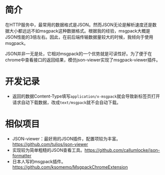 # 简介
在HTTP服务中，最常用的数据格式是JSON。然而JSON无论是解析速度还是数据大小都远远不如msgpack这种数据格式。根据我的经验，msgpack大概是JSON性能的3倍左右。因此，在前后端传输数据量较大的时候，我倾向于使用msgpack。  

JSON并非一无是处，它相对msgpack的一个优势就是可读性好。为了便于在chrome中查看接口的返回结果，模仿json-viewer实现了msgpack-viewer插件。 

# 开发记录
* 返回的数据Content-Type填写`application/x-msgpack`就会导致新标签页打开请求自动下载数据，改成`text/msgpack`就不会自动下载。 
# 相似项目
* JSON-viewer：最好用的JSON插件，配置项较为丰富。https://github.com/tulios/json-viewer
* 实现较为简单粗糙的JSON查看工具。https://github.com/callumlocke/json-formatter
* 日本人写的msgpack插件。https://github.com/ksomemo/MsgpackChromeExtension